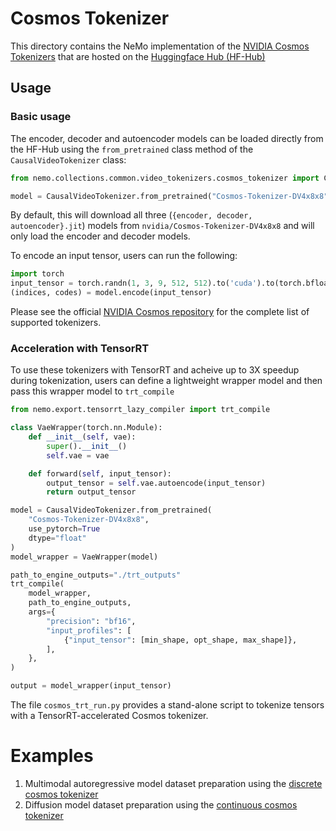 # Cosmos Tokenizer

This directory contains the NeMo implementation of the [NVIDIA Cosmos Tokenizers](https://github.com/NVIDIA/Cosmos-Tokenizer)
that are hosted on the [Huggingface Hub (HF-Hub)](https://huggingface.co/nvidia/)

## Usage

### Basic usage
The encoder, decoder and autoencoder models can be loaded directly from the HF-Hub using the `from_pretrained` class method
of the `CausalVideoTokenizer` class:

```python
from nemo.collections.common.video_tokenizers.cosmos_tokenizer import CausalVideoTokenizer

model = CausalVideoTokenizer.from_pretrained("Cosmos-Tokenizer-DV4x8x8")
```
By default, this will download all three (`{encoder, decoder, autoencoder}.jit`) models from `nvidia/Cosmos-Tokenizer-DV4x8x8`
and will only load the encoder and decoder models.

To encode an input tensor, users can run the following:
```python
import torch
input_tensor = torch.randn(1, 3, 9, 512, 512).to('cuda').to(torch.bfloat16)
(indices, codes) = model.encode(input_tensor)
```

Please see the official [NVIDIA Cosmos repository](https://github.com/NVIDIA/Cosmos-Tokenizer)
for the complete list of supported tokenizers.

### Acceleration with TensorRT
To use these tokenizers with TensorRT and acheive up to 3X speedup during tokenization,
users can define a lightweight wrapper model and then pass this wrapper model to `trt_compile`
```python
from nemo.export.tensorrt_lazy_compiler import trt_compile

class VaeWrapper(torch.nn.Module):
    def __init__(self, vae):
        super().__init__()
        self.vae = vae

    def forward(self, input_tensor):
        output_tensor = self.vae.autoencode(input_tensor)
        return output_tensor

model = CausalVideoTokenizer.from_pretrained(
    "Cosmos-Tokenizer-DV4x8x8", 
    use_pytorch=True 
    dtype="float"
)
model_wrapper = VaeWrapper(model)

path_to_engine_outputs="./trt_outputs"
trt_compile(
    model_wrapper,
    path_to_engine_outputs,
    args={
        "precision": "bf16",
        "input_profiles": [
            {"input_tensor": [min_shape, opt_shape, max_shape]},
        ],
    },
)

output = model_wrapper(input_tensor)
```
The file `cosmos_trt_run.py` provides a stand-alone script to tokenize tensors with a TensorRT-accelerated
Cosmos tokenizer.

# Examples
1. Multimodal autoregressive model dataset preparation using the [discrete cosmos tokenizer](../../../../nemo/collections/multimodal_autoregressive/data/README.md)
2. Diffusion model dataset preparation using the [continuous cosmos tokenizer](../../diffusion/data/readme.rst)
